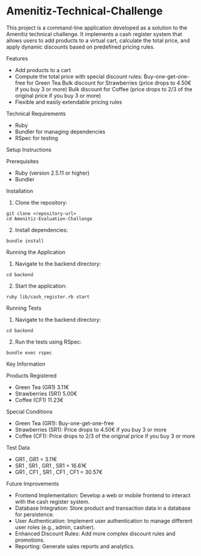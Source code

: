 # Amenitiz-Technical-Challenge

This project is a command-line application developed as a solution to the Amenitiz technical challenge. It implements a cash register system that allows users to add products to a virtual cart, calculate the total price, and apply dynamic discounts based on predefined pricing rules.


Features

- Add products to a cart
- Compute the total price with special discount rules:
 Buy-one-get-one-free for Green Tea
 Bulk discount for Strawberries (price drops to 4.50€ if you buy 3 or more)
 Bulk discount for Coffee (price drops to 2/3 of the original price if you buy 3 or more)
- Flexible and easily extendable pricing rules

Technical Requirements

- Ruby
- Bundler for managing dependencies
- RSpec for testing


Setup Instructions

Prerequisites

- Ruby (version 2.5.11 or higher)
- Bundler

Installation

1. Clone the repository:
```
git clone <repository-url>
cd Amenitiz-Evaluation-Challenge
```
2. Install dependencies:
```
bundle install
```
Running the Application

1. Navigate to the backend directory:
```
cd backend
```
2. Start the application:
```
ruby lib/cash_register.rb start
```
Running Tests

1. Navigate to the backend directory:
```
cd backend
```
2. Run the tests using RSpec:
```
bundle exec rspec
```

Key Information

Products Registered

- Green Tea (GR1) 3.11€
- Strawberries (SR1) 5.00€
- Coffee (CF1) 11.23€

Special Conditions

- Green Tea (GR1): Buy-one-get-one-free
- Strawberries (SR1): Price drops to 4.50€ if you buy 3 or more
- Coffee (CF1): Price drops to 2/3 of the original price if you buy 3 or more

Test Data

- GR1 , GR1	= 3.11€
- SR1 , SR1 , GR1 , SR1	= 16.61€
- GR1 , CF1 , SR1 , CF1 , CF1	= 30.57€

Future Improvements

- Frontend Implementation: Develop a web or mobile frontend to interact with the cash register system.
- Database Integration: Store product and transaction data in a database for persistence.
- User Authentication: Implement user authentication to manage different user roles (e.g., admin, cashier).
- Enhanced Discount Rules: Add more complex discount rules and promotions.
- Reporting: Generate sales reports and analytics.

